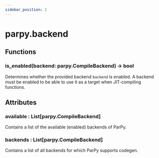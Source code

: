 ```yaml
---
sidebar_position: 2
---
```


# parpy.backend

## Functions

### is_enabled(backend: parpy.CompileBackend) -> bool

Determines whether the provided backend `backend` is enabled. A backend must be enabled to be able to use it as a target when JIT-compiling functions.

## Attributes

### available : List[parpy.CompileBackend]

Contains a list of the available (enabled) backends of ParPy.

### backends : List[parpy.CompileBackend]

Contains a list of all backends for which ParPy supports codegen.
